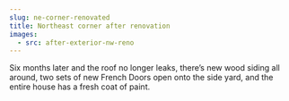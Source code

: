 ```yaml
---
slug: ne-corner-renovated
title: Northeast corner after renovation
images:
  - src: after-exterior-nw-reno
---
```

Six months later and the roof no longer leaks, there’s new wood siding all around, two sets of new French Doors open onto the side yard, and the entire house has a fresh coat of paint.